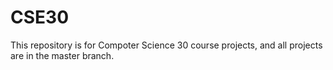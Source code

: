 # CSE30
This repository is for Compoter Science 30 course projects, and all projects are in the master branch.

